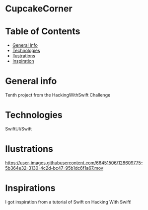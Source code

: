 # CupcakeCorner
# Table of Contents

- <a href="https://github.com/sergiosepulveda09/CupcakeCorner/tree/main#general-info" >General Info</a>
- <a href="https://github.com/sergiosepulveda09/CupcakeCorner/tree/main#technologies">Technologies</a>
- <a href="https://github.com/sergiosepulveda09/CupcakeCorner/tree/main#ilustrations">Ilustrations</a>
- <a href="https://github.com/sergiosepulveda09/CupcakeCorner/tree/main#inspirations">Inspiration</a>

# General info

Tenth project from the HackingWithSwift Challenge

# Technologies
SwiftUI/Swift

# Ilustrations



https://user-images.githubusercontent.com/66451506/128609775-5b364e32-3130-4c2d-bc47-95b1dc6f1a67.mov



# Inspirations
I got inspiration from a tutorial of Swift on Hacking With Swift! 
